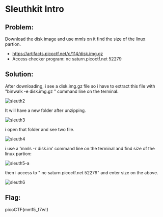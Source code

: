 # Sleuthkit Intro
## Problem: 
Download the disk image and use mmls on it find the size of the linux partion. 

  * https://artifacts.picoctf.net/c/114/disk.img.gz
  * Access checker program: nc saturn.picoctf.net 52279

## Solution: 
After downloading, i see a disk.img.gz file so i have to extract this file with "binwalk -e disk.img.gz " command line on the terminal. 

![sleuth2](https://user-images.githubusercontent.com/84562630/159443341-1ceee448-b71f-48cd-9d8a-4c02ee75b2c2.PNG)

It will have a new folder after unzipping. 

![sleuth3](https://user-images.githubusercontent.com/84562630/159443698-7abe4951-eaac-44d1-8612-95a7a2fd0b81.PNG)

i open that folder and see two file. 

![sleuth4](https://user-images.githubusercontent.com/84562630/159443932-d6c4fe58-1929-4b90-8965-7f73eca349f8.PNG)

i use a 'mmls -r disk.im' command line on the terminal and find size of the linux partion: 

![sleuth5-a](https://user-images.githubusercontent.com/84562630/159444379-5fd381a1-bcd6-40cc-b963-4aba60277098.PNG)

then i access to " nc saturn.picoctf.net 52279" and enter size on the above. 


![sleuth6](https://user-images.githubusercontent.com/84562630/159444782-cf8a43d3-864e-4189-b95b-ae4abddc1349.PNG)

## Flag: 
picoCTF{mm15_f7w!}

